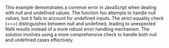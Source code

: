 This example demonstrates a common error in JavaScript when dealing with null and undefined values. The function foo attempts to handle null values, but it fails to account for undefined inputs.  The strict equality check (===) distinguishes between null and undefined, leading to unexpected NaN results instead of a more robust error handling mechanism. The solution involves using a more comprehensive check to handle both null and undefined cases effectively.